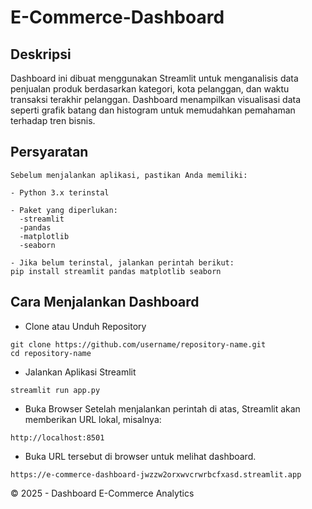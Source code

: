 # E-Commerce-Dashboard
## Deskripsi

Dashboard ini dibuat menggunakan Streamlit untuk menganalisis data penjualan produk berdasarkan kategori, kota pelanggan, dan waktu transaksi terakhir pelanggan. Dashboard menampilkan visualisasi data seperti grafik batang dan histogram untuk memudahkan pemahaman terhadap tren bisnis.

## Persyaratan
```
Sebelum menjalankan aplikasi, pastikan Anda memiliki:

- Python 3.x terinstal

- Paket yang diperlukan:
  -streamlit
  -pandas
  -matplotlib
  -seaborn
  
- Jika belum terinstal, jalankan perintah berikut:
pip install streamlit pandas matplotlib seaborn
```
## Cara Menjalankan Dashboard
- Clone atau Unduh Repository
```
git clone https://github.com/username/repository-name.git
cd repository-name
```

- Jalankan Aplikasi Streamlit
```
streamlit run app.py
```
- Buka Browser Setelah menjalankan perintah di atas, Streamlit akan memberikan URL lokal, misalnya:
```
http://localhost:8501
```
- Buka URL tersebut di browser untuk melihat dashboard.
```
https://e-commerce-dashboard-jwzzw2orxwvcrwrbcfxasd.streamlit.app
```


© 2025 - Dashboard E-Commerce Analytics

